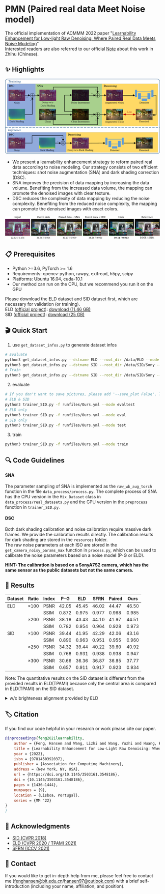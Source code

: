 # PMN (Paired real data Meet Noise model)

The official implementation of ACMMM 2022 paper "[Learnability Enhancement for Low-light Raw Denoising: Where Paired Real Data Meets Noise Modeling](https://arxiv.org/abs/2207.06103)"  
Interested readers are also referred to our official [Note](https://zhuanlan.zhihu.com/p/544592330) about this work in Zhihu (Chinese).

## ✨ Highlights
![Pipeline](images/github/pipeline.png)
* We present a learnability enhancement strategy to reform paired real data according to noise modeling. Our strategy consists of two efficient techniques: shot noise augmentation (SNA) and dark shading correction (DSC). 
* SNA improves the precision of data mapping by increasing the data volume. Benefiting from the increased data volume, the mapping can promote the denoised images with clear texture.
* DSC reduces the complexity of data mapping by reducing the noise complexity. Benefiting from the reduced noise complexity, the mapping can promote the denoised images with exact colors.

![Ablation](images/github/ablation.png)


## 📋 Prerequisites
* Python >=3.6, PyTorch >= 1.6
* Requirements: opencv-python, rawpy, exifread, h5py, scipy
* Platforms: Ubuntu 16.04, cuda-10.1
* Our method can run on the CPU, but we recommend you run it on the GPU

Please download the ELD dataset and SID dataset first, which are necessary for validation (or training).   
ELD ([official project](https://github.com/Vandermode/ELD)): [download (11.46 GB)](https://drive.google.com/file/d/13Ge6-FY9RMPrvGiPvw7O4KS3LNfUXqEX/view?usp=sharing)  
SID ([official project](https://github.com/cchen156/Learning-to-See-in-the-Dark)):  [download (25 GB)](https://storage.googleapis.com/isl-datasets/SID/Sony.zip)

## 🎬 Quick Start
1. use `get_dataset_infos.py` to generate dataset infos
```bash 
# Evaluate
python3 get_dataset_infos.py --dstname ELD --root_dir /data/ELD --mode SonyA7S2
python3 get_dataset_infos.py --dstname SID --root_dir /data/SID/Sony --mode evaltest
# Train
python3 get_dataset_infos.py --dstname SID --root_dir /data/SID/Sony --mode train
```
2. evaluate
```bash 
# If you don't want to save pictures, please add '--save_plot False'. This option will save your time and space.
# ELD & SID
python3 trainer_SID.py -f runfiles/Ours.yml --mode evaltest
# ELD only
python3 trainer_SID.py -f runfiles/Ours.yml --mode eval
# SID only
python3 trainer_SID.py -f runfiles/Ours.yml --mode test
```
3. train
```bash 
python3 trainer_SID.py -f runfiles/Ours.yml --mode train
```

## 🔍 Code Guidelines
#### SNA
The parameter sampling of SNA is implemented as the `raw_wb_aug_torch` function in the file ```data_process/process.py```.
The complete process of SNA has the CPU version in the `Mix_Dataset` class in ```data_process/real_datasets.py``` and the GPU version in the `preprocess` function in ```trainer_SID.py```.
#### DSC
Both dark shading calibration and noise calibration require massive dark frames. We provide the calibration results directly. The calibration results for dark shading are stored in the `resources` folder.  
The raw noise parameters at each ISO are stored in the `get_camera_noisy_params_max` function in `process.py`, which can be used to calibrate the noise parameters based on a noise model (P-G or ELD).  

**HINT: The calibration is based on a SonyA7S2 camera, which has the same sensor as the public datasets but not the same camera.**

## 📄 Results

| Dataset | Ratio | Index | P-G   | ELD   | SFRN  | Paired      | Ours  |
|---------|-------|-------|-------|-------|-------|-------------|-------|
| ELD     | ×100  | PSNR  | 42.05 | 45.45 | 46.02 | 44.47       | 46.50  |
|         |       | SSIM  | 0.872 | 0.975 | 0.977 | 0.968       | 0.985 |
|         | ×200  | PSNR  | 38.18 | 43.43 | 44.10 | 41.97       | 44.51 |
|         |       | SSIM  | 0.782 | 0.954 | 0.964 | 0.928       | 0.973 |
| SID     | ×100  | PSNR  | 39.44 | 41.95 | 42.29 | 42.06       | 43.16 |
|         |       | SSIM  | 0.890 | 0.963 | 0.951 | 0.955       | 0.960  |
|         | ×250  | PSNR  | 34.32 | 39.44 | 40.22 | 39.60       | 40.92 |
|         |       | SSIM  | 0.768 | 0.931 | 0.938 | 0.938       | 0.947 |
|         | ×300  | PSNR  | 30.66 | 36.36 | 36.87 | 36.85       | 37.77 |
|         |       | SSIM  | 0.657 | 0.911 | 0.917 | 0.923       | 0.934 |

Note: The quantitative results on the SID dataset is different from the provided results in ELD(TPAMI) because only the central area is compared in ELD(TPAMI) on the SID dataset.

<details>
<summary>w/o brighteness alignment provided by ELD</summary>

| Dataset | Ratio | Index | P-G   | ELD   | SFRN  | Paired | Ours  |
|---------|-------|-------|-------|-------|-------|-------------|-------|
| ELD     | ×100  | PSNR  | 39.44 | 45.06 | 45.47 | 43.80       | 45.94 |
|         |       | SSIM  | 0.780 | 0.975 | 0.976 | 0.963       | 0.984 |
|         | ×200  | PSNR  | 33.76 | 43.21 | 43.65 | 41.54       | 44.00 |
|         |       | SSIM  | 0.609 | 0.954 | 0.962 | 0.918       | 0.968 |
| SID     | ×100  | PSNR  | 37.50 | 41.21 | 41.38 | 41.39       | 42.65 |
|         |       | SSIM  | 0.856 | 0.952 | 0.949 | 0.954       | 0.959 |
|         | ×250  | PSNR  | 31.67 | 38.54 | 39.48 | 38.90       | 40.39 |
|         |       | SSIM  | 0.765 | 0.929 | 0.937 | 0.937       | 0.946 |
|         | ×300  | PSNR  | 28.53 | 35.35 | 35.96 | 36.55       | 37.23 |
|         |       | SSIM  | 0.667 | 0.908 | 0.915 | 0.922       | 0.933 |

</details>

## 🏷️ Citation
If you find our code helpful in your research or work please cite our paper.
```bibtex
@inproceedings{feng2021learnability,
    author = {Feng, Hansen and Wang, Lizhi and Wang, Yuzhi and Huang, Hua},
    title = {Learnability Enhancement for Low-Light Raw Denoising: Where Paired Real Data Meets Noise Modeling},
    year = {2022},
    isbn = {9781450392037},
    publisher = {Association for Computing Machinery},
    address = {New York, NY, USA},
    url = {https://doi.org/10.1145/3503161.3548186},
    doi = {10.1145/3503161.3548186},
    pages = {1436–1444},
    numpages = {9},
    location = {Lisboa, Portugal},
    series = {MM '22}
}
}
```

## 🤝 Acknowledgments
* [SID (CVPR 2018)](https://github.com/cchen156/Learning-to-See-in-the-Dark)
* [ELD (CVPR 2020 / TPAMI 2021)](https://github.com/Vandermode/ELD)
* [SFRN (ICCV 2021)](https://github.com/zhangyi-3/noise-synthesis)

## 📧 Contact
If you would like to get in-depth help from me, please feel free to contact me (fenghansen@bit.edu.cn/hansen97@outlook.com) with a brief self-introduction (including your name, affiliation, and position).
